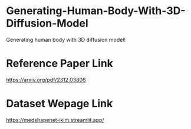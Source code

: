 # Generating-Human-Body-With-3D-Diffusion-Model
Generating human body with 3D diffusion model!

# Reference Paper Link
https://arxiv.org/pdf/2312.03806

# Dataset Wepage Link
https://medshapenet-ikim.streamlit.app/
